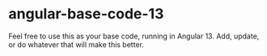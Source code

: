 # angular-base-code-13
Feel free to use this as your base code, running in Angular 13.
Add, update, or do whatever that will make this better.
